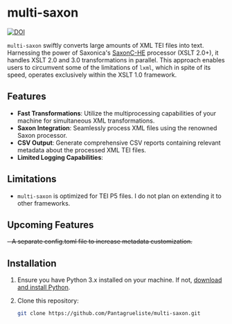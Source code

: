 # multi-saxon
[![DOI](https://zenodo.org/badge/680835550.svg)](https://zenodo.org/badge/latestdoi/680835550)

``multi-saxon`` swiftly converts large amounts of XML TEI files into text. Harnessing the power of Saxonica's [SaxonC-HE](https://pypi.org/project/saxonche/) processor (XSLT 2.0+), it handles XSLT 2.0 and 3.0 transformations in parallel. This approach enables users to circumvent some of the limitations of ``lxml``, which in spite of its speed, operates exclusively within the XSLT 1.0 framework.

## Features

- **Fast Transformations**: Utilize the multiprocessing capabilities of your machine for simultaneous XML transformations.
- **Saxon Integration**: Seamlessly process XML files using the renowned Saxon processor.
- **CSV Output**: Generate comprehensive CSV reports containing relevant metadata about the processed XML TEI files.
- **Limited Logging Capabilities**:  

## Limitations
- ``multi-saxon`` is optimized for TEI P5 files. I do not plan on extending it to other frameworks.

## Upcoming Features
~~- A separate config.toml file to increase metadata customization.~~

## Installation

1. Ensure you have Python 3.x installed on your machine. If not, [download and install Python](https://www.python.org/downloads/).

2. Clone this repository:
   ```bash
   git clone https://github.com/Pantagrueliste/multi-saxon.git
   ```
